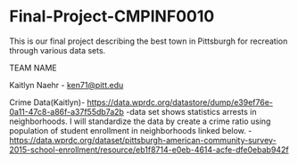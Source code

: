 # Final-Project-CMPINF0010
This is our final project describing the best town in Pittsburgh for recreation through various data sets.

TEAM NAME

Kaitlyn Naehr - ken71@pitt.edu



Crime Data(Kaitlyn)- https://data.wprdc.org/datastore/dump/e39ef76e-0a11-47c8-a86f-a37f55db7a2b
-data set shows statistics arrests in neighborhoods. I will standardize the data by create a crime ratio using population of student enrollment in neighborhoods linked below.
-https://data.wprdc.org/dataset/pittsburgh-american-community-survey-2015-school-enrollment/resource/eb1f8714-e0eb-4614-acfe-dfe0ebab942f
